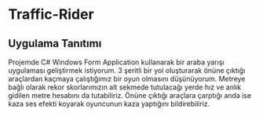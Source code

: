 # Traffic-Rider
## Uygulama Tanıtımı
Projemde C# Windows Form Application kullanarak bir araba yarışı uygulaması geliştirmek istiyorum. 3 şeritli bir yol oluşturarak
önüne çıktığı araçlardan kaçmaya çalıştığımız bir oyun olmasını düşünüyorum. Metreye bağlı olarak rekor skorlarımızın alt sekmede tutulacağı yerde
hız ve anlık gidilen metre hesabını da tutabiliriz. Önüne çıktığı araçlara çarptığı anda ise kaza ses efekti koyarak oyuncunun kaza yaptığını bildirebiliriz.

